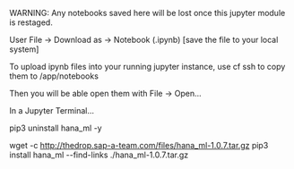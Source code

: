 WARNING: Any notebooks saved here will be lost once this jupyter module is restaged.

User File -> Download as -> Notebook (.ipynb) [save the file to your local system]

To upload ipynb files into your running jupyter instance, use cf ssh to copy them to /app/notebooks

Then you will be able open them with File -> Open...


In a Jupyter Terminal...

pip3 uninstall hana_ml -y

wget -c http://thedrop.sap-a-team.com/files/hana_ml-1.0.7.tar.gz
pip3 install hana_ml --find-links ./hana_ml-1.0.7.tar.gz
